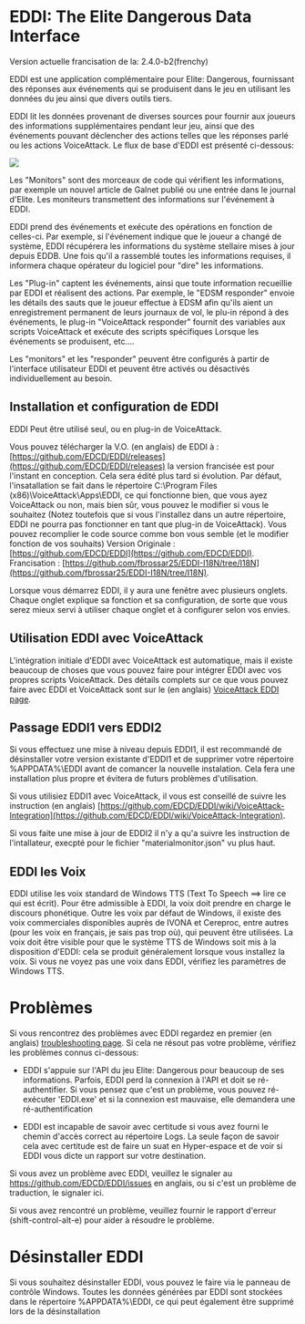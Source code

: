 # EDDI: The Elite Dangerous Data Interface

Version actuelle francisation de la: 2.4.0-b2(frenchy)

EDDI est une application complémentaire pour Elite: Dangerous, fournissant des réponses aux événements qui se produisent dans le jeu en utilisant les données du jeu ainsi que divers outils tiers.

EDDI lit les données provenant de diverses sources pour fournir aux joueurs des informations supplémentaires pendant leur jeu, ainsi que des événements pouvant déclencher des actions telles que les réponses parlé ou les actions VoiceAttack. Le flux de base d'EDDI est présenté ci-dessous:

![](images/Architecture.png)

Les "Monitors" sont des morceaux de code qui vérifient les informations, par exemple un nouvel article de Galnet publié ou une entrée dans le journal d'Elite. Les moniteurs transmettent des informations sur l'événement à EDDI.

EDDI prend des événements et exécute des opérations en fonction de celles-ci. Par exemple, si l'événement indique que le joueur a changé de système, EDDI récupérera les informations du système stellaire mises à jour depuis EDDB. Une fois qu'il a rassemblé toutes les informations requises, il informera chaque opérateur du logiciel pour "dire" les informations.

Les "Plug-in" captent les événements, ainsi que toute information recueillie par EDDI et réalisent des actions. Par exemple, le "EDSM responder" envoie les détails des sauts que le joueur effectue à EDSM afin qu'ils aient un enregistrement permanent de leurs journaux de vol, le plu-in répond à des événements, le plug-in "VoiceAttack responder" fournit des variables aux scripts VoiceAttack et exécute des scripts spécifiques Lorsque les événements se produisent, etc....

Les "monitors" et les "responder" peuvent être configurés à partir de l'interface utilisateur EDDI et peuvent être activés ou désactivés individuellement au besoin.
## Installation et configuration de EDDI

EDDI Peut être utilisé seul, ou en plug-in de VoiceAttack.

Vous pouvez télécharger la V.O. (en anglais) de EDDI à : [https://github.com/EDCD/EDDI/releases](https://github.com/EDCD/EDDI/releases) la version francisée est pour l'instant en conception. Cela sera édité plus tard si évolution.  Par défaut, l'insatallation se fait dans le répertoire C:\Program Files (x86)\VoiceAttack\Apps\EDDI, ce qui fonctionne bien, que vous ayez VoiceAttack ou non, mais bien sûr, vous pouvez le modifier si vous le souhaitez (Notez toutefois que si vous l'installez dans un autre répertoire, EDDI ne pourra pas fonctionner en tant que plug-in de VoiceAttack).
Vous pouvez recomplier le code source comme bon vous semble  (et le modifier fonction de vos souhaits)
Version Originale :  [https://github.com/EDCD/EDDI](https://github.com/EDCD/EDDI).
Francisation :  [https://github.com/fbrossar25/EDDI-I18N/tree/I18N](https://github.com/fbrossar25/EDDI-I18N/tree/I18N).

Lorsque vous démarrez EDDI, il y aura une fenêtre avec plusieurs onglets. Chaque onglet explique sa fonction et sa configuration, de sorte que vous serez mieux servi à utiliser chaque onglet et à configurer selon vos envies.

## Utilisation EDDI avec VoiceAttack

L'intégration initiale d'EDDI avec VoiceAttack est automatique, mais il existe beaucoup de choses que vous pouvez faire pour intégrer EDDI avec vos propres scripts VoiceAttack. Des détails complets sur ce que vous pouvez faire avec EDDI et VoiceAttack sont sur le (en anglais) [VoiceAttack EDDI page](https://github.com/EDCD/EDDI/wiki/VoiceAttack-Integration).

## Passage EDDI1 vers EDDI2

Si vous effectuez une mise à niveau depuis EDDI1, il est recommandé de désinstaller votre version existante d'EDDI1 et de supprimer votre répertoire %APPDATA%\EDDI avant de comancer la nouvelle instalation.  Cela fera une installation plus propre et évitera de futurs problèmes d'utilisation.

Si vous utilisiez EDDI1 avec VoiceAttack, il vous est conseillé de suivre les instruction (en anglais) [https://github.com/EDCD/EDDI/wiki/VoiceAttack-Integration](https://github.com/EDCD/EDDI/wiki/VoiceAttack-Integration).

Si vous faite une mise à jour de EDDI2 il n'y a qu'a suivre les instruction de l'intallateur, execpté pour le fichier "materialmonitor.json" vu plus haut.

## EDDI les Voix

EDDI utilise les voix standard de Windows TTS (Text To Speech ==> lire ce qui est écrit). Pour être admissible à EDDI, la voix doit prendre en charge le discours phonétique. Outre les voix par défaut de Windows, il existe des voix commerciales disponibles auprès de IVONA et Cereproc, entre autres (pour les voix en français, je sais pas trop où), qui peuvent être utilisées. La voix doit être visible pour que le système TTS de Windows soit mis à la disposition d'EDDI: cela se produit généralement lorsque vous installez la voix. Si vous ne voyez pas une voix dans EDDI, vérifiez les paramètres de Windows TTS.

# Problèmes

Si vous rencontrez des problèmes avec EDDI regardez en premier (en anglais) [troubleshooting page](https://github.com/EDCD/EDDI/blob/master/TROUBLESHOOTING.md).  Si cela ne résout pas votre problème, vérifiez les problèmes connus ci-dessous:

  * EDDI s'appuie sur l'API du jeu Elite: Dangerous pour beaucoup de ses informations. Parfois, EDDI perd la connexion à l'API et doit se ré-authentifier. Si vous pensez que c'est un problème, vous pouvez ré-exécuter 'EDDI.exe' et si la connexion est mauvaise, elle demandera une ré-authentification
  
  * EDDI est incapable de savoir avec certitude si vous avez fourni le chemin d'accès correct au répertoire Logs. La seule façon de savoir cela avec certitude est de faire un suat en Hyper-espace et de voir si EDDI vous dicte un rapport sur votre destination.
  
  
Si vous avez un problème avec EDDI, veuillez le signaler au  https://github.com/EDCD/EDDI/issues en anglais, ou si c'est un problème de traduction, le signaler ici.

Si vous avez rencontré un problème, veuillez fournir le rapport d'erreur (shift-control-alt-e) pour aider à résoudre le problème.

# Désinstaller EDDI
Si vous souhaitez désinstaller EDDI, vous pouvez le faire via le panneau de contrôle Windows. Toutes les données générées par EDDI sont stockées dans le répertoire %APPDATA%\EDDI, ce qui peut également être supprimé lors de la désinstallation


